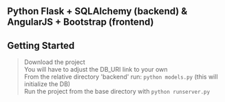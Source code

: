 ## Python Flask + SQLAlchemy (backend) & AngularJS + Bootstrap (frontend)

## Getting Started

> Download the project<br/>
> You will have to adjust the DB_URI link to your own<br/>
> From the relative directory 'backend' run: ```python models.py``` (this will initialize the DB)<br/>
> Run the project from the base directory with ```python runserver.py```<br/>


